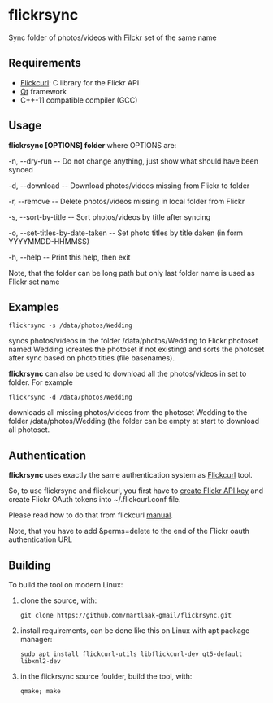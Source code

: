# flickrsync

Sync folder of photos/videos with [Filckr](www.flickr.com) set of the same name

## Requirements

* [Flickcurl](http://librdf.org/flickcurl/): C library for the Flickr API
* [Qt](https://www.qt.io/) framework
* C++-11 compatible compiler (GCC)

## Usage
**flickrsync [OPTIONS] folder**
where OPTIONS are:

-n, --dry-run  --  Do not change anything, just show what should have been synced

-d, --download -- Download photos/videos missing from Flickr to folder

-r, --remove -- Delete photos/videos missing in local folder from Flickr

-s, --sort-by-title  -- Sort photos/videos by title after syncing

-o, --set-titles-by-date-taken -- Set photo titles by title daken (in form YYYYMMDD-HHMMSS)

-h, --help -- Print this help, then exit

Note, that the folder can be long path but only last folder name is used as Flickr set name

## Examples
```flickrsync -s /data/photos/Wedding```

syncs photos/videos in the folder /data/photos/Wedding to Flickr photoset named Wedding (creates the photoset if not existing) and sorts the photoset after sync based on photo titles (file basenames).

**flickrsync** can also be used to download all the photos/videos in set to folder. For example

```flickrsync -d /data/photos/Wedding```

downloads all missing photos/videos from the photoset Wedding to the folder /data/photos/Wedding (the folder can be empty at start to download all photoset.

## Authentication
**flickrsync** uses exactly the same authentication system as [Flickcurl](http://librdf.org/flickcurl/) tool.

So, to use flickrsync and flickcurl, you first have to [create Flickr API key](https://www.flickr.com/services/apps/create/apply/) and create Flickr OAuth tokens into ~/.flickcurl.conf file.

Please read how to do that from flickcurl [manual](http://librdf.org/flickcurl/api/flickcurl-auth.html).

Note, that you have to add &perms=delete to the end of the Flickr oauth authentication URL

## Building
To build the tool on modern Linux:
 1. clone the source, with:
 
    ```git clone https://github.com/martlaak-gmail/flickrsync.git```
 
 2. install requirements, can be done like this on Linux with apt package manager:
 
    ```sudo apt install flickcurl-utils libflickcurl-dev qt5-default libxml2-dev```
  
 3. in the flickrsync source foulder, build the tool, with:
 
    ```qmake; make```
 
